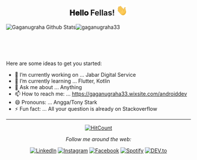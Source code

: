 <div align="center">
<h2> 𝐇𝐞𝐥𝐥𝐨 Fellas! <img src="https://github.com/ABSphreak/ABSphreak/blob/master/gifs/Hi.gif" width="30px"></h2>
</div>

<div align="left">

<p><img align="left" src="https://github-readme-stats.vercel.app/api?username=gaganugraha33&include_all_commits=true&count_private=true&show_icons=true&line_height=20&title_color=7A7ADB&icon_color=2234AE&text_color=D3D3D3&bg_color=0,000000,130F40" alt="Gaganugraha Github Stats"></p>

<p><img align="left" src="https://github-readme-stats.vercel.app/api/top-langs/?username=gaganugraha33&layout=compact&hide=html" alt="gaganugraha33" /></p>

</br>
</br>
</br>
</br>
</br>

Here are some ideas to get you started:

- 🔭 I’m currently working on ... Jabar Digital Service
- 🌱 I’m currently learning ... Flutter, Kotlin
- 💬 Ask me about ... Anything
- 📫 How to reach me: ... https://gaganugraha33.wixsite.com/androiddev
- 😄 Pronouns: ... Angga/Tony Stark
- ⚡ Fun fact: ... All your question is already on Stackoverflow 

<div align="center">

---
[![HitCount](http://hits.dwyl.com/gaganugraha33/gaganugraha33.svg)](http://hits.dwyl.com/gaganugraha33/gaganugraha33)

<i>Follow me around the web:</i><br>

  <!-- <a target="_blank" href="https://www.linkedin.com/in/absphreak/">🇱​🇮​🇳​🇰​🇪​🇩​🇮​🇳​</a> ●
  <a target="_blank" href="https://www.instagram.com/absphreak/">🇮​🇳​🇸​🇹​🇦​🇬​🇷​🇦​🇲​</a> ●
  <a target="_blank" href="https://www.facebook.com/originalphreak/">🇫​🇦​🇨​🇪​🇧​🇴​🇴​🇰​</a> ●
  <a target="_blank" href="https://open.spotify.com/user/0170agi99s5hh187g7mtz245b">🇸​🇵​🇴​🇹​🇮​🇫​🇾​</a>
  <a target="_blank" href="https://dev.to/ABSphreak">🇸​🇵​🇴​🇹​🇮​🇫​🇾​</a> -->

<a href="https://www.linkedin.com/in/angga-nugraha-785b43ba" target="_blank"><img src="https://img.shields.io/badge/LinkedIn-%230077B5.svg?&style=flat-square&logo=linkedin&logoColor=white" alt="LinkedIn"></a>
<a href="https://www.instagram.com/gaganugraha92" target="_blank"><img src="https://img.shields.io/badge/Instagram-%23E4405F.svg?&style=flat-square&logo=instagram&logoColor=white" alt="Instagram"></a>
<a href="https://www.facebook.com/angga.nugraha.7543" target="_blank"><img src="https://img.shields.io/badge/Facebook-%231877F2.svg?&style=flat-square&logo=facebook&logoColor=white" alt="Facebook"></a>
<a href="https://open.spotify.com/user/21hoz3gmzmo6syiuirmwbm7hy" target="_blank"><img src="https://img.shields.io/badge/Spotify-%231ED760.svg?&style=flat-square&logo=spotify&logoColor=white" alt="Spotify"></a>
<a href="https://gaganugraha33.wixsite.com/androiddev" target="_blank"><img src="https://img.shields.io/badge/DEV-%230A0A0A.svg?&style=flat-square&logo=DEV.to&logoColor=white" alt="DEV.to"></a>

</div>
